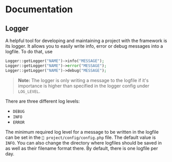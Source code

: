 # Documentation
## Logger
A helpful tool for developing and maintaining a project with the framework is its logger. It allows you to easily write info, error or debug messages into a logfile. To do that, use
```php
Logger::getLogger("NAME")->info("MESSAGE");
Logger::getLogger("NAME")->error("MESSAGE");
Logger::getLogger("NAME")->debug("MESSAGE");
```
> <b>Note:</b> The logger is only writing a message to the logfile if it's importance is higher than specified in the logger config under `LOG_LEVEL`.

There are three different log levels:
- `DEBUG`
- `INFO`
- `ERROR`
 
The minimum required log level for a message to be written in the logfile can be set in the `📄 project/config/config.php` file. The default value is `INFO`. You can also change the directory where logfiles should be saved in as well as their filename format there. By default, there is one logfile per day.

